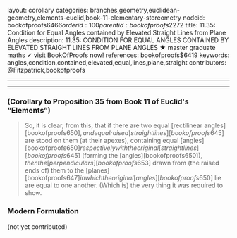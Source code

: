 layout: corollary
categories: branches,geometry,euclidean-geometry,elements-euclid,book-11-elementary-stereometry
nodeid: bookofproofs$6466
orderid: 100
parentid: bookofproofs$2272
title: 11.35: Condition for Equal Angles contained by Elevated Straight Lines from Plane Angles
description: 11.35: CONDITION FOR EQUAL ANGLES CONTAINED BY ELEVATED STRAIGHT LINES FROM PLANE ANGLES &#9733; master graduate maths &#10004; visit BookOfProofs now!
references: bookofproofs$6419
keywords: angles,condition,contained,elevated,equal,lines,plane,straight
contributors: @Fitzpatrick,bookofproofs

---


---

### (Corollary to Proposition 35 from Book 11 of Euclid's “Elements”)

> So, it is clear, from this, that if there are two equal [rectilinear angles][bookofproofs$650], and equal raised [straight lines][bookofproofs$645] are stood on them (at their apexes), containing equal [angles][bookofproofs$650] respectively with the original [straight lines][bookofproofs$645] (forming the [angles][bookofproofs$650]), then the [perpendiculars][bookofproofs$653] drawn from (the raised ends of) them to the [planes][bookofproofs$647] in which the original [angles][bookofproofs$650] lie are equal to one another. (Which is) the very thing it was required to show.


### Modern Formulation

(not yet contributed)
